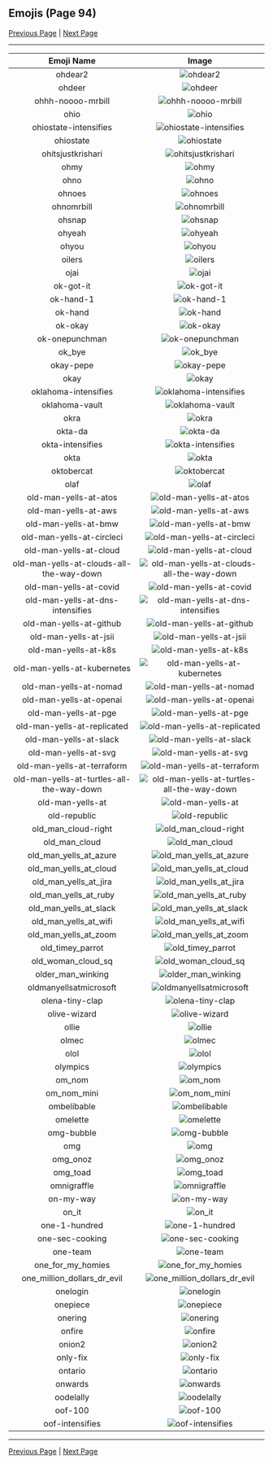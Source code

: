 
## Emojis (Page 94)

[Previous Page](/docs/hc/page-n-0093.md)
  | [Next Page](/docs/hc/page-o-0095.md)

<hr />

|Emoji Name|Image|
| :-: | :-: |
|ohdear2| ![ohdear2](/emojis/hc/ohdear2.png)|
|ohdeer| ![ohdeer](/emojis/hc/ohdeer.png)|
|ohhh-noooo-mrbill| ![ohhh-noooo-mrbill](/emojis/hc/ohhh-noooo-mrbill.png)|
|ohio| ![ohio](/emojis/hc/ohio.png)|
|ohiostate-intensifies| ![ohiostate-intensifies](/emojis/hc/ohiostate-intensifies.gif)|
|ohiostate| ![ohiostate](/emojis/hc/ohiostate.png)|
|ohitsjustkrishari| ![ohitsjustkrishari](/emojis/hc/ohitsjustkrishari.png)|
|ohmy| ![ohmy](/emojis/hc/ohmy.png)|
|ohno| ![ohno](/emojis/hc/ohno.png)|
|ohnoes| ![ohnoes](/emojis/hc/ohnoes.gif)|
|ohnomrbill| ![ohnomrbill](/emojis/hc/ohnomrbill.gif)|
|ohsnap| ![ohsnap](/emojis/hc/ohsnap.jpg)|
|ohyeah| ![ohyeah](/emojis/hc/ohyeah.gif)|
|ohyou| ![ohyou](/emojis/hc/ohyou.jpg)|
|oilers| ![oilers](/emojis/hc/oilers.png)|
|ojai| ![ojai](/emojis/hc/ojai.jpg)|
|ok-got-it| ![ok-got-it](/emojis/hc/ok-got-it.gif)|
|ok-hand-1| ![ok-hand-1](/emojis/hc/ok-hand-1.gif)|
|ok-hand| ![ok-hand](/emojis/hc/ok-hand.png)|
|ok-okay| ![ok-okay](/emojis/hc/ok-okay.png)|
|ok-onepunchman| ![ok-onepunchman](/emojis/hc/ok-onepunchman.png)|
|ok_bye| ![ok_bye](/emojis/hc/ok_bye.gif)|
|okay-pepe| ![okay-pepe](/emojis/hc/okay-pepe.png)|
|okay| ![okay](/emojis/hc/okay.jpg)|
|oklahoma-intensifies| ![oklahoma-intensifies](/emojis/hc/oklahoma-intensifies.gif)|
|oklahoma-vault| ![oklahoma-vault](/emojis/hc/oklahoma-vault.png)|
|okra| ![okra](/emojis/hc/okra.png)|
|okta-da| ![okta-da](/emojis/hc/okta-da.png)|
|okta-intensifies| ![okta-intensifies](/emojis/hc/okta-intensifies.gif)|
|okta| ![okta](/emojis/hc/okta.png)|
|oktobercat| ![oktobercat](/emojis/hc/oktobercat.png)|
|olaf| ![olaf](/emojis/hc/olaf.png)|
|old-man-yells-at-atos| ![old-man-yells-at-atos](/emojis/hc/old-man-yells-at-atos.png)|
|old-man-yells-at-aws| ![old-man-yells-at-aws](/emojis/hc/old-man-yells-at-aws.png)|
|old-man-yells-at-bmw| ![old-man-yells-at-bmw](/emojis/hc/old-man-yells-at-bmw.png)|
|old-man-yells-at-circleci| ![old-man-yells-at-circleci](/emojis/hc/old-man-yells-at-circleci.png)|
|old-man-yells-at-cloud| ![old-man-yells-at-cloud](/emojis/hc/old-man-yells-at-cloud.png)|
|old-man-yells-at-clouds-all-the-way-down| ![old-man-yells-at-clouds-all-the-way-down](/emojis/hc/old-man-yells-at-clouds-all-the-way-down.gif)|
|old-man-yells-at-covid| ![old-man-yells-at-covid](/emojis/hc/old-man-yells-at-covid.png)|
|old-man-yells-at-dns-intensifies| ![old-man-yells-at-dns-intensifies](/emojis/hc/old-man-yells-at-dns-intensifies.gif)|
|old-man-yells-at-github| ![old-man-yells-at-github](/emojis/hc/old-man-yells-at-github.png)|
|old-man-yells-at-jsii| ![old-man-yells-at-jsii](/emojis/hc/old-man-yells-at-jsii.png)|
|old-man-yells-at-k8s| ![old-man-yells-at-k8s](/emojis/hc/old-man-yells-at-k8s.png)|
|old-man-yells-at-kubernetes| ![old-man-yells-at-kubernetes](/emojis/hc/old-man-yells-at-kubernetes.png)|
|old-man-yells-at-nomad| ![old-man-yells-at-nomad](/emojis/hc/old-man-yells-at-nomad.png)|
|old-man-yells-at-openai| ![old-man-yells-at-openai](/emojis/hc/old-man-yells-at-openai.png)|
|old-man-yells-at-pge| ![old-man-yells-at-pge](/emojis/hc/old-man-yells-at-pge.png)|
|old-man-yells-at-replicated| ![old-man-yells-at-replicated](/emojis/hc/old-man-yells-at-replicated.png)|
|old-man-yells-at-slack| ![old-man-yells-at-slack](/emojis/hc/old-man-yells-at-slack.png)|
|old-man-yells-at-svg| ![old-man-yells-at-svg](/emojis/hc/old-man-yells-at-svg.png)|
|old-man-yells-at-terraform| ![old-man-yells-at-terraform](/emojis/hc/old-man-yells-at-terraform.png)|
|old-man-yells-at-turtles-all-the-way-down| ![old-man-yells-at-turtles-all-the-way-down](/emojis/hc/old-man-yells-at-turtles-all-the-way-down.gif)|
|old-man-yells-at| ![old-man-yells-at](/emojis/hc/old-man-yells-at.png)|
|old-republic| ![old-republic](/emojis/hc/old-republic.png)|
|old_man_cloud-right| ![old_man_cloud-right](/emojis/hc/old_man_cloud-right.jpg)|
|old_man_cloud| ![old_man_cloud](/emojis/hc/old_man_cloud.jpg)|
|old_man_yells_at_azure| ![old_man_yells_at_azure](/emojis/hc/old_man_yells_at_azure.png)|
|old_man_yells_at_cloud| ![old_man_yells_at_cloud](/emojis/hc/old_man_yells_at_cloud.jpg)|
|old_man_yells_at_jira| ![old_man_yells_at_jira](/emojis/hc/old_man_yells_at_jira.png)|
|old_man_yells_at_ruby| ![old_man_yells_at_ruby](/emojis/hc/old_man_yells_at_ruby.png)|
|old_man_yells_at_slack| ![old_man_yells_at_slack](/emojis/hc/old_man_yells_at_slack.png)|
|old_man_yells_at_wifi| ![old_man_yells_at_wifi](/emojis/hc/old_man_yells_at_wifi.gif)|
|old_man_yells_at_zoom| ![old_man_yells_at_zoom](/emojis/hc/old_man_yells_at_zoom.png)|
|old_timey_parrot| ![old_timey_parrot](/emojis/hc/old_timey_parrot.gif)|
|old_woman_cloud_sq| ![old_woman_cloud_sq](/emojis/hc/old_woman_cloud_sq.jpg)|
|older_man_winking| ![older_man_winking](/emojis/hc/older_man_winking.gif)|
|oldmanyellsatmicrosoft| ![oldmanyellsatmicrosoft](/emojis/hc/oldmanyellsatmicrosoft.png)|
|olena-tiny-clap| ![olena-tiny-clap](/emojis/hc/olena-tiny-clap.gif)|
|olive-wizard| ![olive-wizard](/emojis/hc/olive-wizard.png)|
|ollie| ![ollie](/emojis/hc/ollie.jpg)|
|olmec| ![olmec](/emojis/hc/olmec.jpg)|
|olol| ![olol](/emojis/hc/olol.gif)|
|olympics| ![olympics](/emojis/hc/olympics.png)|
|om_nom| ![om_nom](/emojis/hc/om_nom.png)|
|om_nom_mini| ![om_nom_mini](/emojis/hc/om_nom_mini.png)|
|ombelibable| ![ombelibable](/emojis/hc/ombelibable.png)|
|omelette| ![omelette](/emojis/hc/omelette.png)|
|omg-bubble| ![omg-bubble](/emojis/hc/omg-bubble.gif)|
|omg| ![omg](/emojis/hc/omg.gif)|
|omg_onoz| ![omg_onoz](/emojis/hc/omg_onoz.gif)|
|omg_toad| ![omg_toad](/emojis/hc/omg_toad.png)|
|omnigraffle| ![omnigraffle](/emojis/hc/omnigraffle.png)|
|on-my-way| ![on-my-way](/emojis/hc/on-my-way.gif)|
|on_it| ![on_it](/emojis/hc/on_it.png)|
|one-1-hundred| ![one-1-hundred](/emojis/hc/one-1-hundred.gif)|
|one-sec-cooking| ![one-sec-cooking](/emojis/hc/one-sec-cooking.png)|
|one-team| ![one-team](/emojis/hc/one-team.png)|
|one_for_my_homies| ![one_for_my_homies](/emojis/hc/one_for_my_homies.gif)|
|one_million_dollars_dr_evil| ![one_million_dollars_dr_evil](/emojis/hc/one_million_dollars_dr_evil.jpg)|
|onelogin| ![onelogin](/emojis/hc/onelogin.png)|
|onepiece| ![onepiece](/emojis/hc/onepiece.png)|
|onering| ![onering](/emojis/hc/onering.png)|
|onfire| ![onfire](/emojis/hc/onfire.gif)|
|onion2| ![onion2](/emojis/hc/onion2.png)|
|only-fix| ![only-fix](/emojis/hc/only-fix.png)|
|ontario| ![ontario](/emojis/hc/ontario.png)|
|onwards| ![onwards](/emojis/hc/onwards.png)|
|oodelally| ![oodelally](/emojis/hc/oodelally.gif)|
|oof-100| ![oof-100](/emojis/hc/oof-100.png)|
|oof-intensifies| ![oof-intensifies](/emojis/hc/oof-intensifies.gif)|

<hr/>

[Previous Page](/docs/hc/page-n-0093.md)
  | [Next Page](/docs/hc/page-o-0095.md)